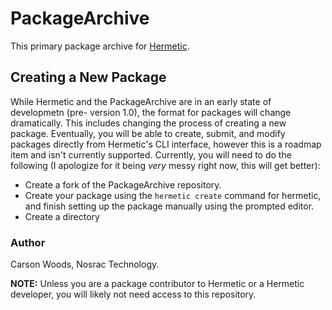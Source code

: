 # PackageArchive

This primary package archive for [Hermetic](https://github.com/nosrac-tech/hermetic).

## Creating a New Package

While Hermetic and the PackageArchive are in an early state of developmetn (pre- version 1.0), the format for packages will change dramatically.
This includes changing the process of creating a new package.
Eventually, you will be able to create, submit, and modify packages directly from Hermetic's CLI interface, however this is a roadmap item and isn't currently supported. Currently, you will need to do the following (I apologize for it being _very_ messy right now, this will get better):

- Create a fork of the PackageArchive repository.
- Create your package using the `hermetic create` command for hermetic, and finish setting up the package manually using the prompted editor.
- Create a directory

### Author

Carson Woods, Nosrac Technology.

**NOTE:** Unless you are a package contributor to Hermetic or a Hermetic developer, you will likely not need access to this repository.
